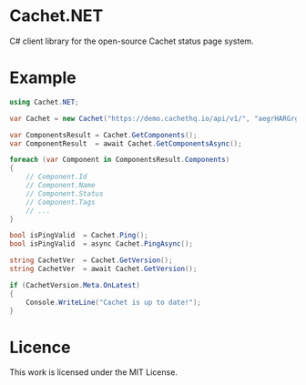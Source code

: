 # Cachet.NET
C# client library for the open-source Cachet status page system.

# Example

```csharp
using Cachet.NET;

var Cachet = new Cachet("https://demo.cachethq.io/api/v1/", "aegrHARGrgsfhryae");

var ComponentsResult = Cachet.GetComponents();
var ComponentResult  = await Cachet.GetComponentsAsync();

foreach (var Component in ComponentsResult.Components)
{
    // Component.Id
    // Component.Name
    // Component.Status
    // Component.Tags
    // ...
}

bool isPingValid  = Cachet.Ping();
bool isPingValid  = async Cachet.PingAsync();

string CachetVer  = Cachet.GetVersion();
string CachetVer  = await Cachet.GetVersion();

if (CachetVersion.Meta.OnLatest)
{
    Console.WriteLine("Cachet is up to date!");
}
```

# Licence
This work is licensed under the MIT License.
